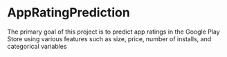 # AppRatingPrediction
The primary goal of this project is to predict app ratings in the Google Play Store using various features such as size, price, number of installs, and categorical variables
